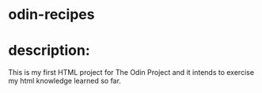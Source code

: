 # odin-recipes

# description:
This is my first HTML project for The Odin Project and it intends to exercise my html knowledge learned so far.
